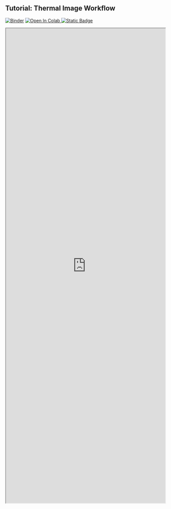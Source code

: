 ## Tutorial: Thermal Image Workflow

[![Binder](https://mybinder.org/badge_logo.svg)](https://mybinder.org/v2/gh/danforthcenter/plantcv-tutorial-thermal/HEAD?labpath=index.ipynb)
<a target="_blank" href="https://colab.research.google.com/github/danforthcenter/plantcv-tutorial-thermal.git">
  <img src="https://colab.research.google.com/assets/colab-badge.svg" alt="Open In Colab"/>
</a>
[![Static Badge](https://img.shields.io/badge/Open%20on%20GitHub-black?logo=github)](https://github.com/danforthcenter/plantcv-tutorial-thermal.git)
<iframe src="https://nbviewer.jupyter.org/github/danforthcenter/plantcv-tutorial-thermal/blob/main/index.ipynb" width="100%" height="1500px"></iframe>
